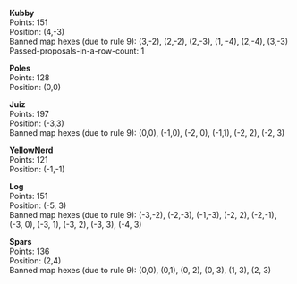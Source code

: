 **Kubby**  
Points: 151  
Position: (4,-3)  
Banned map hexes (due to rule 9): (3,-2), (2,-2), (2,-3), (1, -4), (2,-4), (3,-3)  
Passed-proposals-in-a-row-count: 1

**Poles**  
Points: 128  
Position: (0,0)

**Juiz**  
Points: 197  
Position: (-3,3)  
Banned map hexes (due to rule 9): (0,0), (-1,0), (-2, 0), (-1,1), (-2, 2), (-2, 3)

**YellowNerd**  
Points: 121  
Position: (-1,-1)

**Log**  
Points: 151  
Position: (-5, 3)  
Banned map hexes (due to rule 9): (-3,-2), (-2,-3), (-1,-3), (-2, 2), (-2,-1), (-3, 0), (-3, 1), (-3, 2), (-3, 3), (-4, 3)

**Spars**  
Points: 136  
Position: (2,4)  
Banned map hexes (due to rule 9): (0,0), (0,1), (0, 2), (0, 3), (1, 3), (2, 3)
